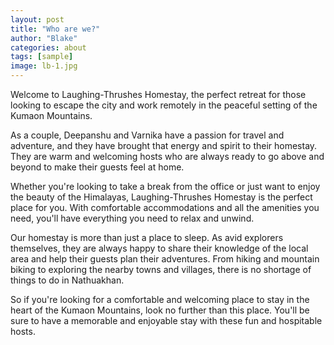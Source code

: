 ```yaml
---
layout: post
title: "Who are we?"
author: "Blake"
categories: about
tags: [sample]
image: lb-1.jpg
---
```


Welcome to Laughing-Thrushes Homestay, the perfect retreat for those looking to escape the city and work remotely in the peaceful setting of the Kumaon Mountains.

As a couple, Deepanshu and Varnika have a passion for travel and adventure, and they have brought that energy and spirit to their homestay. They are warm and welcoming hosts who are always ready to go above and beyond to make their guests feel at home.

Whether you're looking to take a break from the office or just want to enjoy the beauty of the Himalayas, Laughing-Thrushes Homestay is the perfect place for you. With comfortable accommodations and all the amenities you need, you'll have everything you need to relax and unwind.

Our homestay is more than just a place to sleep. As avid explorers themselves, they are always happy to share their knowledge of the local area and help their guests plan their adventures. From hiking and mountain biking to exploring the nearby towns and villages, there is no shortage of things to do in Nathuakhan.

So if you're looking for a comfortable and welcoming place to stay in the heart of the Kumaon Mountains, look no further than this place. You'll be sure to have a memorable and enjoyable stay with these fun and hospitable hosts.
